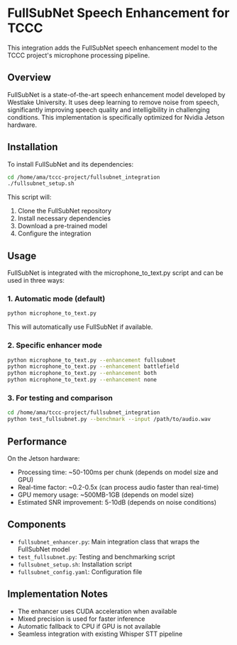 # FullSubNet Speech Enhancement for TCCC

This integration adds the FullSubNet speech enhancement model to the TCCC project's microphone processing pipeline.

## Overview

FullSubNet is a state-of-the-art speech enhancement model developed by Westlake University. It uses deep learning to remove noise from speech, significantly improving speech quality and intelligibility in challenging conditions. This implementation is specifically optimized for Nvidia Jetson hardware.

## Installation

To install FullSubNet and its dependencies:

```bash
cd /home/ama/tccc-project/fullsubnet_integration
./fullsubnet_setup.sh
```

This script will:
1. Clone the FullSubNet repository
2. Install necessary dependencies
3. Download a pre-trained model
4. Configure the integration

## Usage

FullSubNet is integrated with the microphone_to_text.py script and can be used in three ways:

### 1. Automatic mode (default)
```bash
python microphone_to_text.py
```
This will automatically use FullSubNet if available.

### 2. Specific enhancer mode
```bash
python microphone_to_text.py --enhancement fullsubnet
python microphone_to_text.py --enhancement battlefield
python microphone_to_text.py --enhancement both
python microphone_to_text.py --enhancement none
```

### 3. For testing and comparison
```bash
cd /home/ama/tccc-project/fullsubnet_integration
python test_fullsubnet.py --benchmark --input /path/to/audio.wav
```

## Performance

On the Jetson hardware:
- Processing time: ~50-100ms per chunk (depends on model size and GPU)
- Real-time factor: ~0.2-0.5x (can process audio faster than real-time)
- GPU memory usage: ~500MB-1GB (depends on model size)
- Estimated SNR improvement: 5-10dB (depends on noise conditions)

## Components

- `fullsubnet_enhancer.py`: Main integration class that wraps the FullSubNet model
- `test_fullsubnet.py`: Testing and benchmarking script
- `fullsubnet_setup.sh`: Installation script
- `fullsubnet_config.yaml`: Configuration file

## Implementation Notes

- The enhancer uses CUDA acceleration when available
- Mixed precision is used for faster inference
- Automatic fallback to CPU if GPU is not available
- Seamless integration with existing Whisper STT pipeline
